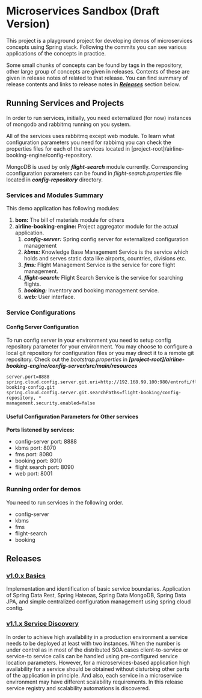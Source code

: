 # Microservices Sandbox (Draft Version)
This project is a playground project for developing demos of microservices concepts using Spring stack. Following the
 commits you can see various applications of the concepts in practice. 

 Some small chunks of concepts can be found by 
 tags in the repository, other large group of concepts are given in releases. Contents of these are given in release 
 notes of related to that release. You can find summary of release contents and links to release notes in 
 ***[Releases](#releases)*** section below. 

## Running Services and Projects
In order to run services, initially,  you need externalized (for now) instances of mongodb and rabbitmq running on you 
system. 

All of the services uses rabbitmq except web module. To learn what configuration parameters you need for 
rabbimq you can check the properties files for each of the services located in 
[project-root]/airline-booking-engine/config-repository.

MongoDB is used by only ***flight-search*** module currently. Corresponding cconfiguration parameters can be found in
 *flight-search.properties* file located in ***config-repository*** directory. 

 ### Services and Modules Summary
 This demo application has following modules: 
 1. **bom:** The bill of materials module for others
 2. **airline-booking-engine:** Project aggregator module for the actual application. 
     1. ***config-server:*** Spring config server for externalized configuration management
     2. ***kbms:*** Knowledge Base Management Service is the service which holds and serves static data like airports, 
     countries, divisions etc. 
     3. ***fms:*** Flight Management Service is the service for core flight management. 
     4. ***flight-search:*** Flight Search Service is the service for searching flights.
     5. ***booking:*** Inventory and booking management service. 
     6. ***web:*** User interface.
 

### Service Configurations

#### Config Server Configuration
To run config server in your environment you need to setup config repository parameter for your environment. You may 
choose to configure a local git repository for configuration files or you may direct it to a remote git repository. 
Check out the *bootstrap.properties* in ***[project-root]/airline-booking-engine/config-server/src/main/resources***

```properties
server.port=8888
spring.cloud.config.server.git.uri=http://192.168.99.100:980/entrofi/flight-booking-config.git
spring.cloud.config.server.git.searchPaths=flight-booking/config-repository, *
management.security.enabled=false
```

#### Useful Configuration Parameters for Other services
**Ports listened by services:**
- config-server port: 8888
- kbms port: 8070
- fms port: 8080
- booking port: 8010
- flight search port: 8090
- web port: 8001


### Running order for demos
You need to run services in the following order. 
- config-server
- kbms
- fms
- flight-search
- booking

## Releases

### [v1.0.x Basics](/release_notes/v1.0.x.md)
Implementation and identification of basic service boundaries. Application of Spring Data Rest, Spring Hateoas, 
Spring Data MongoDB, Spring Data JPA, and simple centralized configuration management using spring cloud config.
 ### [v1.1.x Service Discovery](/release_notes/v1.1.x) 
In order to achieve high availability in a production environment a service needs to be deployed at least with two 
instances. When the number is under control as in most of the distributed SOA cases client-to-service or service-to 
service calls can be handled using pre-configured service location parameters. However, for a microservices-based 
application high availability for a 
service should be 
obtained without disturbing other parts of the application in principle.  And also, each service in a microservice 
environment may have different scalability requirements. In this release service registry and scalability automations
 is discovered. 